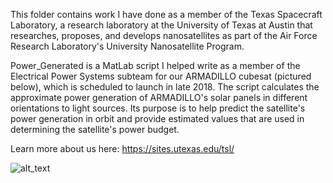 This folder contains work I have done as a member of the Texas Spacecraft Laboratory, a research laboratory at the University of Texas at Austin that researches, proposes, and develops nanosatellites as part of the Air Force Research Laboratory's University Nanosatellite Program.

Power_Generated is a MatLab script I helped write as a member of the Electrical Power Systems subteam for our ARMADILLO cubesat (pictured below), which is scheduled to launch in late 2018. The script calculates the approximate power generation of ARMADILLO's solar panels in different orientations to light sources. Its purpose is to help predict the satellite's power generation in orbit and provide estimated values that are used in determining the satellite's power budget.

Learn more about us here: https://sites.utexas.edu/tsl/

![alt_text](https://sites.utexas.edu/tsl/files/2017/08/dilly-e1503942701536-683x1024.jpg)
